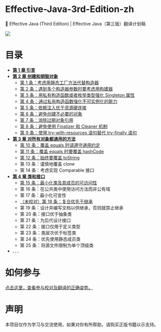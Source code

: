 # Effective-Java-3rd-Edition-zh

📖 Effective Java (Third Edition) | Effective Java（第三版）翻译计划稿

[![](https://img.shields.io/badge/License-GPL--3.0-brightgreen.svg)](./LICENSE)

# 目录

 + [**第 1 章 引言**](./1.引言/第一章%20引言.md)
 + [**第 2 章 创建和销毁对象**](./2.创建和销毁对象/第二章%20创建和销毁对象.md)
    - [第 1 条：考虑用静态工厂方法代替构造器](./2.创建和销毁对象/第%201%20条：考虑用静态工厂方法代替构造器.md)
    - [第 2 条：遇到多个构造器参数时要考虑用构建器](./2.创建和销毁对象/第%202%20条：遇到多个构造器参数时要考虑用构建器.md)
    - [第 3 条：用私有构造函数或者枚举类型强化 Singleton 属性](./2.创建和销毁对象/第%203%20条：用私有构造器或者枚举类型强化%20Singleton%20属性.md)
    - [第 4 条：通过私有构造函数强化不可实例化的能力](./2.创建和销毁对象/第%204%20条：通过私有构造器强化不可实例化能力.md)
    - [第 5 条：依赖注入优于资源硬连接](./2.创建和销毁对象/第%205%20条：依赖注入优于资源硬连接.md)
    - [第 6 条：避免创建不必要的对象](./2.创建和销毁对象/第%206%20条：避免创建不必要的对象.md)
    - [第 7 条：消除过期对象引用](./2.创建和销毁对象/第%207%20条：消除过期对象引用.md)
    - [第 8 条：避免使用 Finalizer 和 Cleaner 机制](./2.创建和销毁对象/第%208%20条：避免使用%20Finalizer%20和%20Cleaner%20机制.md) 
    - [第 9 条：使用 try-with-resources 语句替代 try-finally 语句](./2.创建和销毁对象/第%209%20条：try-with-resources%20优于%20try-finally.md) 
 + **[第 3 章 对所有对象都通用的方法](./3.对所有对象都通用的方法/第%203%20章%20对所有对象都通用的方法.md)**
    - [第 10 条：覆盖 equals 时请遵守通用约定](./3.对所有对象都通用的方法/第%2010%20条：覆盖%20equals%20时请遵守通用约定.md) 
    - [第 11 条：覆盖 equals 时要覆盖 hashCode](./3.对所有对象都通用的方法/第%2011%20条：覆盖%20equals%20方法时要覆盖%20hashCode%20方法.md)
    - [第 12 条：始终要覆盖 toString](./3.对所有对象都通用的方法/第%2012%20条：始终要覆盖%20toString.md) 
    - 第 13 条：谨慎地覆盖 clone
    - 第 14 条：考虑实现 Comparable 接口
+ **[第 4 章 类和接口](./4.类和接口/第四章%20类和接口.md)**
    + [第 15 条：最小化类及其成员的可访问性](./4.类和接口/第%2015%20条：最小化类及其成员的可访问性.md)
    + 第 16 条：在公共类中使用访问方法而非公有域
    + 第 17 条：最小化可变性
    + [（未校对）第 18 条：复合优先于继承](./4.类和接口/第%2018%20条：复合优于继承.md)
    + 第 19 条：设计并编写文档以供继承，否则就禁止继承
    + 第 20 条：接口优于抽象类
    + 第 21 条：为后代设计接口                
    + 第 22 条：接口仅用于定义类型
    + 第 23 条：类层次优于标签类
    + 第 24 条：优先使用静态成员类
    + 第 25 条：将源文件限制为单个顶级类
 + **. . .**

# 如何参与

[点击这里，查看参与校对及翻译的正确姿势。](./.github/CONTRIBUTING.md)

# 声明

本项目仅作为学习与交流使用，如果对你有所帮助，请购买正版书籍以示支持。

